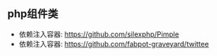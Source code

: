 ## php组件类
- 依赖注入容器: https://github.com/silexphp/Pimple
- 依赖注入容器: https://github.com/fabpot-graveyard/twittee

